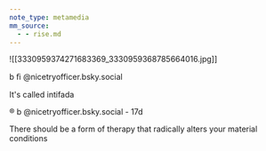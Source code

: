 ```yaml
---
note_type: metamedia
mm_source:
  - - rise.md
---
```


![[3330959374271683369_3330959368785664016.jpg]]

b
ﬁ @nicetryofficer.bsky.social

It's called intifada

® b @nicetryofficer.bsky.social - 17d

There should be a form of therapy that
radically alters your material conditions

